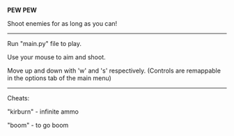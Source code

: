 **PEW PEW**

Shoot enemies for as long as you can!

------------------------------------

Run "main.py" file to play.

Use your mouse to aim and shoot.

Move up and down with 'w' and 's' respectively. 
(Controls are remappable in the options tab of the main menu)

-------------------------------------

Cheats:
	
"kirburn" - infinite ammo

"boom" - to go boom
